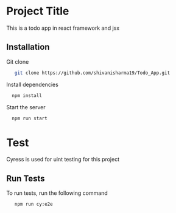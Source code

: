 # Project Title
This is a todo app in react framework and jsx

## Installation
Git clone

```bash
   git clone https://github.com/shivanisharma19/Todo_App.git
```
Install dependencies

```bash
  npm install
```

Start the server

```bash
  npm run start
```
# Test

Cyress is used for uint testing for this project 

## Run Tests

To run tests, run the following command

```bash
   npm run cy:e2e
```

